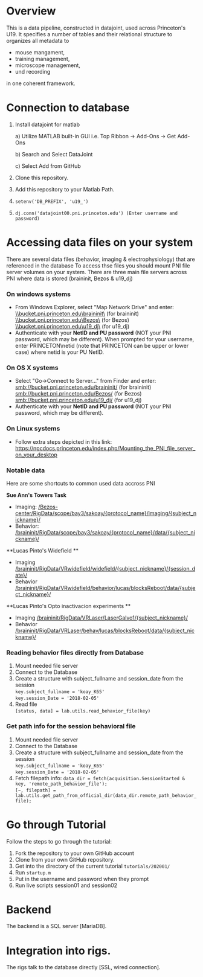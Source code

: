 
# Overview
This is a data pipeline, constructed in datajoint, used across Princeton's U19.
It specifies a number of tables and their relational structure to organizes all metadata to
* mouse mangament,
* training management,
* microscope management,
* und recording

in one coherent framework.

# Connection to database
1. Install datajoint for matlab 
      
      a) Utilize MATLAB built-in GUI i.e. Top Ribbon -> Add-Ons -> Get Add-Ons
      
      b) Search and Select DataJoint
      
      c) Select Add from GitHub
      
2. Clone this repository.
3. Add this repository to your Matlab Path.         
4. ``` setenv('DB_PREFIX', 'u19_') ```
5. ``` dj.conn('datajoint00.pni.princeton.edu') (Enter username and password) ```

# Accessing data files on your system
There are several data files (behavior, imaging & electrophysiology) that are referenced in the database
To access thse files you should mount PNI file server volumes on your system.
There are three main file servers across PNI where data is stored (braininit, Bezos & u19_dj)

### On windows systems
- From Windows Explorer, select "Map Network Drive" and enter: <br>
    [\\\bucket.pni.princeton.edu\braininit\\]() (for braininit) <br>
    [\\\bucket.pni.princeton.edu\Bezos\\]()     (for Bezos) <br>
    [\\\bucket.pni.princeton.edu\u19_dj\\]()   (for u19_dj) <br>
- Authenticate with your **NetID and PU password** (NOT your PNI password, which may be different). When prompted for your username, enter PRINCETON\netid (note that PRINCETON can be upper or lower case) where netid is your PU NetID.
  
### On OS X systems
- Select "Go->Connect to Server..." from Finder and enter: <br>
    [smb://bucket.pni.princeton.edu/braininit/]()    (for braininit) <br>
    [smb://bucket.pni.princeton.edu/Bezos/]()    (for Bezos) <br>
    [smb://bucket.pni.princeton.edu/u19_dj/]()   (for u19_dj) <br>
- Authenticate with your **NetID and PU password** (NOT your PNI password, which may be different).

### On Linux systems
- Follow extra steps depicted in this link: https://npcdocs.princeton.edu/index.php/Mounting_the_PNI_file_server_on_your_desktop

### Notable data 
Here are some shortcuts to common used data accross PNI

**Sue Ann's Towers Task**
- Imaging: [/Bezos-center/RigData/scope/bay3/sakoay/{protocol_name}/imaging/{subject_nickname}/]() 
- Behavior: [/braininit/RigData/scope/bay3/sakoay/{protocol_name}/data/{subject_nickname}/]()

**Lucas Pinto's Widefield **
- Imaging [/braininit/RigData/VRwidefield/widefield/{subject_nickname}/{session_date}/]()
- Behavior [/braininit/RigData/VRwidefield/behavior/lucas/blocksReboot/data/{subject_nickname}/]()

**Lucas Pinto's Opto inactivacion experiments **
- Imaging [/braininit/RigData/VRLaser/LaserGalvo1/{subject_nickname}/]()
- Behavior [/braininit/RigData/VRLaser/behav/lucas/blocksReboot/data/{subject_nickname}/]()

### Reading behavior files directly from Database
1. Mount needed file server
2. Connect to the Database
3. Create a structure with subject_fullname and session_date from the session <br>
```key.subject_fullname = 'koay_K65'``` <br>
```key.session_Date = '2018-02-05'``` <br>
4. Read file <br>
```[status, data] = lab.utils.read_behavior_file(key)```

### Get path info for the session behavioral file
1. Mount needed file server
2. Connect to the Database
3. Create a structure with subject_fullname and session_date from the session <br>
```key.subject_fullname = 'koay_K65'``` <br>
```key.session_Date = '2018-02-05'``` <br>
4. Fetch filepath info:
```data_dir = fetch(acquisition.SessionStarted & key, 'remote_path_behavior_file');``` <br>
```[~, filepath] = lab.utils.get_path_from_official_dir(data_dir.remote_path_behavior_file);```


# Go through Tutorial
Follow the steps to go through the tutorial:
1. Fork the repository to your own GitHub account
2. Clone from your own GitHub repository. 
3. Get into the directory of the current tutorial `tutorials/202001/`
4. Run `startup.m`
5. Put in the username and password when they prompt
6. Run live scripts session01 and session02

# Backend
The backend is a SQL server [MariaDB].

# Integration into rigs.
The rigs talk to the database directly [SSL, wired connection].

